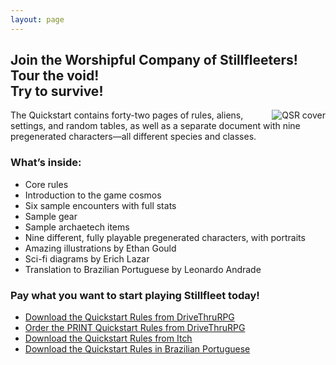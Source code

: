 ```yaml
---
layout: page
---
```


<h2> Join the Worshipful Company of Stillfleeters! <br />
     Tour the void! <br />
     Try to survive!</h2>

<img style="float: right; max-width: 33%;" src="{{ 'assets/img/products/qsr-alt-cover.jpg' }}" alt="QSR cover" />

The Quickstart contains forty-two pages of rules, aliens, settings, and random tables, as well as a separate document with nine pregenerated characters—all different species and classes.

### What’s inside:

- Core rules
- Introduction to the game cosmos
- Six sample encounters with full stats
- Sample gear
- Sample archaetech items
- Nine different, fully playable pregenerated characters, with portraits
- Amazing illustrations by Ethan Gould
- Sci-fi diagrams by Erich Lazar
- Translation to Brazilian Portuguese by Leonardo Andrade

### Pay what you want to start playing Stillfleet today!

- [Download the Quickstart Rules from DriveThruRPG](https://www.drivethrurpg.com/product/345671/Stillfleet--Quickstart-Rules)
- [Order the PRINT Quickstart Rules from DriveThruRPG](https://www.drivethrurpg.com/product/391384/Stillfleet--Quickstart-Rules-PRINT-BOOK)
- [Download the Quickstart Rules from Itch](https://stillfleet.itch.io/quickstart)
- [Download the Quickstart Rules in Brazilian Portuguese](https://stillfleet.itch.io/quickstart)


